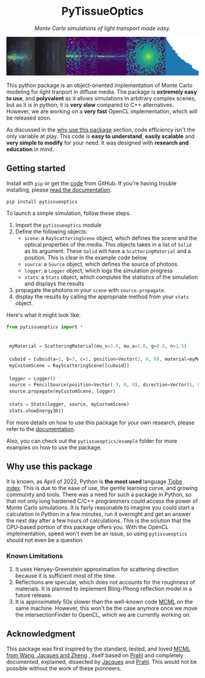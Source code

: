 
<h1 align="center"><b>PyTissueOptics</b></h1>

<p align="center"><i>Monte Carlo simulations of light transport made easy.</i></p>
<p align="center">
<img src="./docs/README.assets/pytissue-demo-banenr.jpg">
</p>

This python package is an object-oriented implementation of Monte Carlo modeling for light tranport in diffuse media. The package is **extremely easy to use**, and **polyvalent** as it allows simulations in arbitrary complex scenes, but as it is in python, it is **very slow** compared to C++ alternatives. However, we are working on a **very fast** OpenCL implementation, which will be released soon.

As discussed in the [why use this package](#why-use-this-package) section, code efficiency isn't the only variable at play. This code is **easy to understand**, **easily scalable** and **very simple to modify** for your need. It was designed with **research and education** in mind.

## Getting started

Install with `pip` or get the [code](https://github.com/DCC-Lab/PyTissueOptics) from GitHub. If you're having trouble installing,
please [read the documentation](https://pytissueoptics.readthedocs.io/en/latest/).

```shell
pip install pytissueoptics
```
To launch a simple simulation, follow these steps.
1. Import the `pytissueoptics` module
2. Define the following objects:
    - `scene`: a `RayScatteringScene` object, which defines the scene and the optical properties of the media. This objects takes in a list of `Solid` as its argument. These `Solid` will have a `ScatteringMaterial` and a position. This is clear in the example code below.
    - `source`: a `Source` object, which defines the source of photons
    - `logger`: a `Logger` object, which logs the simulation progress
    - `stats`: a `Stats` object, which computes the statistics of the simulation and displays the results
3. propagate the photons in your `scene` with `source.propagate`.
4. display the results by calling the appropriate method from your `stats` object.

Here's what it might look like:
```python
from pytissueoptics import *

 
 myMaterial = ScatteringMaterial(mu_s=3.0, mu_a=1.0, g=0.8, n=1.5)

 cuboid = Cuboid(a=1, b=3, c=1, position=Vector(2, 0, 0), material=myMaterial)
 myCustomScene = RayScatteringScene([cuboid])

 logger = Logger()
 source = PencilSource(position=Vector(-3, 0, 0), direction=Vector(1, 0, 0), N=1000)
 source.propagate(myCustomScene, logger)

 stats = Stats(logger, source, myCustomScene)
 stats.showEnergy3D()
```
For more details on how to use this package for your own research, please refer to the [documentation](https://pytissueoptics.readthedocs.io/en/latest/).

Also, you can check out the `pytissueoptics/example` folder for more examples on how to use the package.


## Why use this package
It is known, as April of 2022, Python is **the most used** language [Tiobe index](https://www.tiobe.com/tiobe-index/).
This is due to the ease of use, the gentle learning curve, and growing community and tools. There was a need for 
such a package in Python, so that not only long hardened C/C++ programmers could access the power of Monte Carlo simulations.
It is fairly reasonable to imagine you could  start a calculation in Python in a few minutes, run it overnight and get
an answer the next day after a few hours of calculations. This is the solution that the CPU-based portion of this package 
offers you. With the OpenCL implementation, speed won't even be an issue, so using `pytissueoptics` should not even be a question.

### Known Limitations
1. It uses Henyey-Greenstein approximation for scattering direction because it is sufficient most of the time.
2. Reflections are specular, which does not accounts for the roughness of materials. It is planned to implement Bling-Phong reflection model in a future release.
2. It is approximately 50x slower than the well-known code [MCML](https://omlc.org/software/mc/mcml/) on the same machine. However, this won't be the case anymore once we move the intersectionFinder to OpenCL, which we are currently working on.

## Acknowledgment
This package was first inspired by the standard, tested, and loved [MCML from Wang, Jacques and Zheng](https://omlc.org/software/mc/mcpubs/1995LWCMPBMcml.pdf) , itself based on [Prahl](https://omlc.org/~prahl/pubs/abs/prahl89.html) and completely documented, explained, dissected by [Jacques](https://omlc.org/software/mc/) and [Prahl](https://omlc.org/~prahl/pubs/abs/prahl89.html). This would not be possible without the work of these pionneers.
